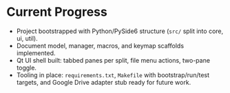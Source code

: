 # Current Progress

- Project bootstrapped with Python/PySide6 structure (`src/` split into core, ui, util).
- Document model, manager, macros, and keymap scaffolds implemented.
- Qt UI shell built: tabbed panes per split, file menu actions, two-pane toggle.
- Tooling in place: `requirements.txt`, `Makefile` with bootstrap/run/test targets, and Google Drive adapter stub ready for future work.
